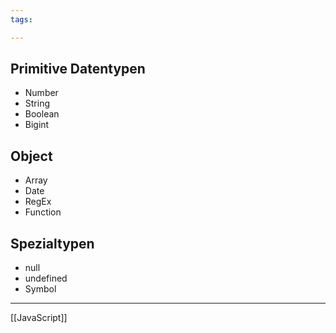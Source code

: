 ```yaml
---
tags:

---
```


## Primitive Datentypen
- Number
- String
- Boolean
- Bigint
## Object
- Array
- Date
- RegEx
- Function
## Spezialtypen
- null
- undefined
- Symbol

---
[[JavaScript]]